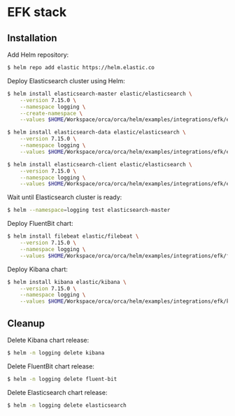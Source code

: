 # EFK stack

## Installation

Add Helm repository:

```bash
$ helm repo add elastic https://helm.elastic.co
```

Deploy Elasticsearch cluster using Helm:

```bash
$ helm install elasticsearch-master elastic/elasticsearch \
    --version 7.15.0 \
    --namespace logging \
    --create-namespace \
    --values $HOME/Workspace/orca/orca/helm/examples/integrations/efk/elasticsearch/master-values.yaml
```

```bash
$ helm install elasticsearch-data elastic/elasticsearch \
    --version 7.15.0 \
    --namespace logging \
    --values $HOME/Workspace/orca/orca/helm/examples/integrations/efk/elasticsearch/data-values.yaml
```

```bash
$ helm install elasticsearch-client elastic/elasticsearch \
    --version 7.15.0 \
    --namespace logging \
    --values $HOME/Workspace/orca/orca/helm/examples/integrations/efk/elasticsearch/client-values.yaml
```

Wait until Elasticsearch cluster is ready:


```bash
$ helm --namespace=logging test elasticsearch-master
```

Deploy FluentBit chart:

```bash
$ helm install filebeat elastic/filebeat \
    --version 7.15.0 \
    --namespace logging \
    --values $HOME/Workspace/orca/orca/helm/examples/integrations/efk/filebeat/values.yaml
```

Deploy Kibana chart:

```bash
$ helm install kibana elastic/kibana \
    --version 7.15.0 \
    --namespace logging \
    --values $HOME/Workspace/orca/orca/helm/examples/integrations/efk/kibana/values.yaml
```

## Cleanup

Delete Kibana chart release:

```bash
$ helm -n logging delete kibana
```

Delete FluentBit chart release:

```bash
$ helm -n logging delete fluent-bit
```

Delete Elasticsearch chart release:

```bash
$ helm -n logging delete elasticsearch
```
